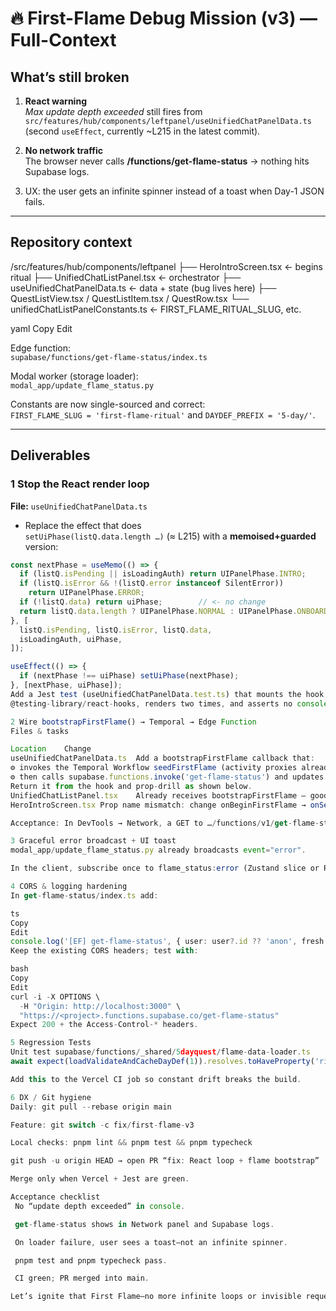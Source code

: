 # 🔥 First-Flame Debug Mission (v3) — Full-Context

## What’s still broken
1. **React warning**  
   *Max update depth exceeded* still fires from  
   `src/features/hub/components/leftpanel/useUnifiedChatPanelData.ts`  
   (second `useEffect`, currently ~L215 in the latest commit).

2. **No network traffic**  
   The browser never calls **/functions/get-flame-status** → nothing hits Supabase logs.

3. UX: the user gets an infinite spinner instead of a toast when Day-1 JSON fails.

---

## Repository context  
/src/features/hub/components/leftpanel
├── HeroIntroScreen.tsx ← begins ritual
├── UnifiedChatListPanel.tsx ← orchestrator
├── useUnifiedChatPanelData.ts ← data + state (bug lives here)
├── QuestListView.tsx / QuestListItem.tsx / QuestRow.tsx
└── unifiedChatListPanelConstants.ts ← FIRST_FLAME_RITUAL_SLUG, etc.

yaml
Copy
Edit

Edge function:  
`supabase/functions/get-flame-status/index.ts`

Modal worker (storage loader):  
`modal_app/update_flame_status.py`

Constants are now single-sourced and correct:  
`FIRST_FLAME_SLUG = 'first-flame-ritual'` and `DAYDEF_PREFIX = '5-day/'`.

---

## Deliverables
### 1  Stop the React render loop
**File:** `useUnifiedChatPanelData.ts`

* Replace the effect that does  
  `setUiPhase(listQ.data.length …)` (≈ L215) with a **memoised+guarded** version:

```ts
const nextPhase = useMemo(() => {
  if (listQ.isPending || isLoadingAuth) return UIPanelPhase.INTRO;
  if (listQ.isError && !(listQ.error instanceof SilentError))
    return UIPanelPhase.ERROR;
  if (!listQ.data) return uiPhase;        // <- no change
  return listQ.data.length ? UIPanelPhase.NORMAL : UIPanelPhase.ONBOARDING;
}, [
  listQ.isPending, listQ.isError, listQ.data,
  isLoadingAuth, uiPhase,
]);

useEffect(() => {
  if (nextPhase !== uiPhase) setUiPhase(nextPhase);
}, [nextPhase, uiPhase]);
Add a Jest test (useUnifiedChatPanelData.test.ts) that mounts the hook with
@testing-library/react-hooks, renders two times, and asserts no console.error.

2 Wire bootstrapFirstFlame() → Temporal → Edge Function
Files & tasks

Location	Change
useUnifiedChatPanelData.ts	Add a bootstrapFirstFlame callback that:
⚙️ invokes the Temporal Workflow seedFirstFlame (activity proxies already exist)
⚙️ then calls supabase.functions.invoke('get-flame-status') and updates React-Query cache (qc.setQueryData)
Return it from the hook and prop-drill as shown below.	
UnifiedChatListPanel.tsx	Already receives bootstrapFirstFlame – good.
HeroIntroScreen.tsx	Prop name mismatch: change onBeginFirstFlame → onSelectFirstFlame (or update caller) so click handler compiles.

Acceptance: In DevTools → Network, a GET to …/functions/v1/get-flame-status appears and returns 200 (or 202 processing).

3 Graceful error broadcast + UI toast
modal_app/update_flame_status.py already broadcasts event="error".

In the client, subscribe once to flame_status:error (Zustand slice or React effect) and show toast.error('First-Flame loader failed') instead of spinning forever.

4 CORS & logging hardening
In get-flame-status/index.ts add:

ts
Copy
Edit
console.log('[EF] get-flame-status', { user: user?.id ?? 'anon', fresh: isFresh });
Keep the existing CORS headers; test with:

bash
Copy
Edit
curl -i -X OPTIONS \
  -H "Origin: http://localhost:3000" \
  "https://<project>.functions.supabase.co/get-flame-status"
Expect 200 + the Access-Control-* headers.

5 Regression Tests
Unit test supabase/functions/_shared/5dayquest/flame-data-loader.ts
await expect(loadValidateAndCacheDayDef(1)).resolves.toHaveProperty('ritualDay', 1);

Add this to the Vercel CI job so constant drift breaks the build.

6 DX / Git hygiene
Daily: git pull --rebase origin main

Feature: git switch -c fix/first-flame-v3

Local checks: pnpm lint && pnpm test && pnpm typecheck

git push -u origin HEAD → open PR “fix: React loop + flame bootstrap”

Merge only when Vercel + Jest are green.

Acceptance checklist
 No “update depth exceeded” in console.

 get-flame-status shows in Network panel and Supabase logs.

 On loader failure, user sees a toast—not an infinite spinner.

 pnpm test and pnpm typecheck pass.

 CI green; PR merged into main.

Let’s ignite that First Flame—no more infinite loops or invisible requests!
